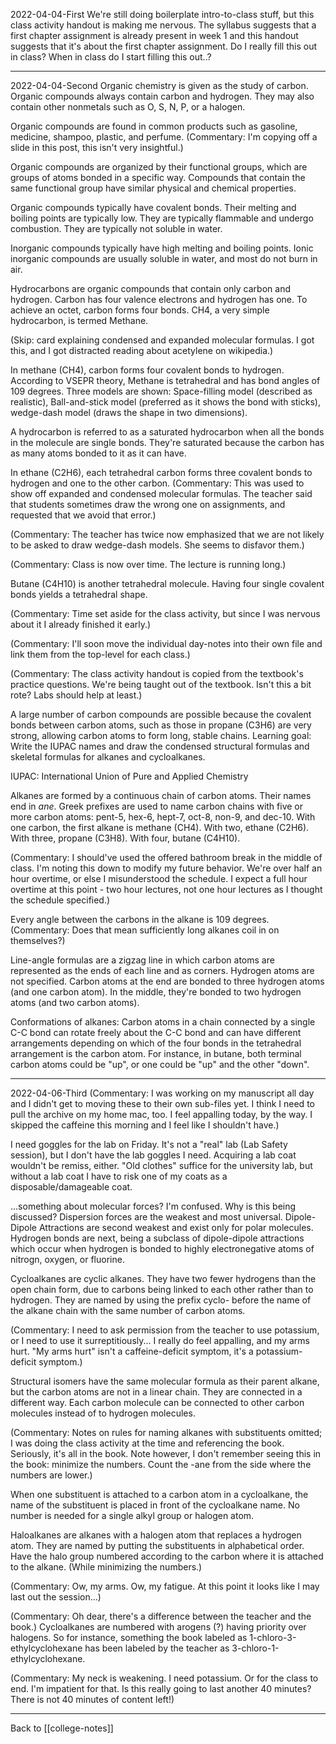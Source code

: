 2022-04-04-First
We're still doing boilerplate intro-to-class stuff, but this class activity handout is making me nervous.  The syllabus suggests that a first chapter assignment is already present in week 1 and this handout suggests that it's about the first chapter assignment.  Do I really fill this out in class?  When in class do I start filling this out..?

---
2022-04-04-Second
Organic chemistry is given as the study of carbon.  Organic compounds always contain carbon and hydrogen.  They may also contain other nonmetals such as O, S, N, P, or a halogen.

Organic compounds are found in common products such as gasoline, medicine, shampoo, plastic, and perfume.  (Commentary:  I'm copying off a slide in this post, this isn't very insightful.)

Organic compounds are organized by their functional groups, which are groups of atoms bonded in a specific way.  Compounds that contain the same functional group have similar physical and chemical properties.

Organic compounds typically have covalent bonds.  Their melting and boiling points are typically low.  They are typically flammable and undergo combustion.  They are typically not soluble in water.

Inorganic compounds typically have high melting and boiling points.  Ionic inorganic compounds are usually soluble in water, and most do not burn in air.

Hydrocarbons are organic compounds that contain only carbon and hydrogen.  Carbon has four valence electrons and hydrogen has one.  To achieve an octet, carbon forms four bonds.  CH4, a very simple hydrocarbon, is termed Methane.

(Skip: card explaining condensed and expanded molecular formulas.  I got this, and I got distracted reading about acetylene on wikipedia.)

In methane (CH4), carbon forms four covalent bonds to hydrogen.  According to VSEPR theory, Methane is tetrahedral and has bond angles of 109 degrees.  Three models are shown:  Space-filling model (described as realistic), Ball-and-stick model (preferred as it shows the bond with sticks), wedge-dash model (draws the shape in two dimensions).

A hydrocarbon is referred to as a saturated hydrocarbon when all the bonds in the molecule are single bonds.  They're saturated because the carbon has as many atoms bonded to it as it can have.

In ethane (C2H6), each tetrahedral carbon forms three covalent bonds to hydrogen and one to the other carbon.  (Commentary:  This was used to show off expanded and condensed molecular formulas.  The teacher said that students sometimes draw the wrong one on assignments, and requested that we avoid that error.)

(Commentary:  The teacher has twice now emphasized that we are not likely to be asked to draw wedge-dash models.  She seems to disfavor them.)

(Commentary:  Class is now over time.  The lecture is running long.)

Butane (C4H10) is another tetrahedral molecule.  Having four single covalent bonds yields a tetrahedral shape.

(Commentary:  Time set aside for the class activity, but since I was nervous about it I already finished it early.)

(Commentary:  I'll soon move the individual day-notes into their own file and link them from the top-level for each class.)

(Commentary:  The class activity handout is copied from the textbook's practice questions.  We're being taught out of the textbook.  Isn't this a bit rote? 
 Labs should help at least.)

A large number of carbon compounds are possible because the covalent bonds between carbon atoms, such as those in propane (C3H6) are very strong, allowing carbon atoms to form long, stable chains.  Learning goal:  Write the IUPAC names and draw the condensed structural formulas and skeletal formulas for alkanes and cycloalkanes.

IUPAC:  International Union of Pure and Applied Chemistry

Alkanes are formed by a continuous chain of carbon atoms. Their names end in *ane*.  Greek prefixes are used to name carbon chains with five or more carbon atoms: pent-5, hex-6, hept-7, oct-8, non-9, and dec-10.  With one carbon, the first alkane is methane (CH4).  With two, ethane (C2H6).  With three, propane (C3H8).  With four, butane (C4H10).

(Commentary:  I should've used the offered bathroom break in the middle of class.  I'm noting this down to modify my future behavior.  We're over half an hour overtime, or else I misunderstood the schedule.  I expect a full hour overtime at this point - two hour lectures, not one hour lectures as I thought the schedule specified.)

Every angle between the carbons in the alkane is 109 degrees.  (Commentary:  Does that mean sufficiently long alkanes coil in on themselves?)

Line-angle formulas are a zigzag line in which carbon atoms are represented as the ends of each line and as corners.  Hydrogen atoms are not specified.  Carbon atoms at the end are bonded to three hydrogen atoms (and one carbon atom).  In the middle, they're bonded to two hydrogen atoms (and two carbon atoms).

Conformations of alkanes: Carbon atoms in a chain connected by a single C-C bond can rotate freely about the C-C bond and can have different arrangements depending on which of the four bonds in the tetrahedral arrangement is the carbon atom.  For instance, in butane, both terminal carbon atoms could be "up", or one could be "up" and the other "down".

---
2022-04-06-Third
(Commentary:  I was working on my manuscript all day and I didn't get to moving these to their own sub-files yet.  I think I need to pull the archive on my home mac, too.  I feel appalling today, by the way.  I skipped the caffeine this morning and I feel like I shouldn't have.)

I need goggles for the lab on Friday.  It's not a "real" lab (Lab Safety session), but I don't have the lab goggles I need.  Acquiring a lab coat wouldn't be remiss, either.  "Old clothes" suffice for the university lab, but without a lab coat I have to risk one of my coats as a disposable/damageable coat.

...something about molecular forces?  I'm confused.  Why is this being discussed?  Dispersion forces are the weakest and most universal.  Dipole-Dipole Attractions are second weakest and exist only for polar molecules.  Hydrogen bonds are next, being a subclass of dipole-dipole attractions which occur when hydrogen is bonded to highly electronegative atoms of nitrogn, oxygen, or fluorine.

Cycloalkanes are cyclic alkanes.  They have two fewer hydrogens than the open chain form, due to carbons being linked to each other rather than to hydrogen.  They are named by using the prefix cyclo- before the name of the alkane chain with the same number of carbon atoms.

(Commentary:  I need to ask permission from the teacher to use potassium, or I need to use it surreptitiously...  I really do feel appalling, and my arms hurt.  "My arms hurt" isn't a caffeine-deficit symptom, it's a potassium-deficit symptom.)

Structural isomers have the same molecular formula as their parent alkane, but the carbon atoms are not in a linear chain.  They are connected in a different way.  Each carbon molecule can be connected to other carbon molecules instead of to hydrogen molecules.

(Commentary:  Notes on rules for naming alkanes with substituents omitted; I was doing the class activity at the time and referencing the book.  Seriously, it's all in the book.  Note however, I don't remember seeing this in the book: minimize the numbers.  Count the -ane from the side where the numbers are lower.)

When one substituent is attached to a carbon atom in a cycloalkane, the name of the substituent is placed in front of the cycloalkane name.  No number is needed for a single alkyl group or halogen atom.

Haloalkanes are alkanes with a halogen atom that replaces a hydrogen atom.  They are named by putting the substituents in alphabetical order.  Have the halo group numbered according to the carbon where it is attached to the alkane.  (While minimizing the numbers.)

(Commentary:  Ow, my arms.  Ow, my fatigue.  At this point it looks like I may last out the session...)

(Commentary:  Oh dear, there's a difference between the teacher and the book.)  Cycloalkanes are numbered with arogens (?) having priority over halogens.  So for instance, something the book labeled as 1-chloro-3-ethylcyclohexane has been labeled by the teacher as 3-chloro-1-ethylcyclohexane.

(Commentary:  My neck is weakening.  I need potassium.  Or for the class to end.  I'm impatient for that.  Is this really going to last another 40 minutes?  There is not 40 minutes of content left!)

---
Back to [[college-notes]]
